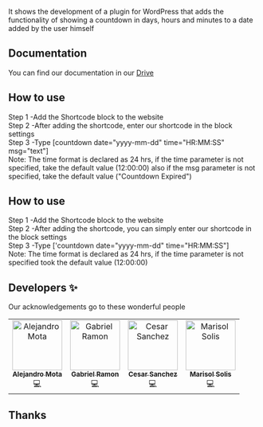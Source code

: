 
It shows the development of a plugin for WordPress that adds the functionality of showing a countdown in days, hours and minutes to a date added by the user himself
 
## Documentation
You can find our documentation in our [Drive](https://drive.google.com/drive/u/2/folders/1cUdb39DSAFEZmSnMARXeDhJWAdFjkjZV)

## How to use
Step 1 -Add the Shortcode block to the website</br>
Step 2 -After adding the shortcode, enter our shortcode in the block settings</br>
Step 3 -Type [countdown date="yyyy-mm-dd" time="HR:MM:SS" msg="text"]</br>
Note: The time format is declared as 24 hrs, if the time parameter is not specified, take the default value (12:00:00) also if the msg parameter is not specified, take the default value ("Countdown Expired")


## How to use
Step 1 -Add the Shortcode block to the website</br>
Step 2 -After adding the shortcode, you can simply enter our shortcode in the block settings</br>
Step 3 -Type ['countdown date="yyyy-mm-dd" time="HR:MM:SS"]</br>
Note: The time format is declared as 24 hrs, if the time parameter is not specified took the default value (12:00:00)


## Developers ✨

Our acknowledgements go to these wonderful people

<!-- ALL-CONTRIBUTORS-LIST:START - Do not remove or modify this section -->
<!-- prettier-ignore-start -->
<!-- markdownlint-disable -->
<table>
  <tr>
    <td align="center"><a href="https://github.com/alejandromotadev"><img src="https://avatars.githubusercontent.com/u/107156668?v=4" width="100px;" alt="Alejandro Mota"/><br /><sub><b>Alejandro Mota</b></sub></a><br /><a>💻</a></td>
    <td align="center"><a href="https://github.com/Gabriel-Ramon"><img src="https://avatars.githubusercontent.com/u/103237220?v=4" width="100px;" alt="Gabriel Ramon"/><br /><sub><b>Gabriel Ramon</b></sub></a><br /><a>💻</a></td>
    <td align="center"><a href="https://github.com/CesarSanchezdev"><img src="https://avatars.githubusercontent.com/u/110840112?v=4" width="100px;" alt="Cesar Sanchez"/><br /><sub><b>Cesar Sanchez</b></sub></a><br /><a>💻</a></td>
    <td align="center"><a href="https://github.com/marisolis"><img src="https://avatars.githubusercontent.com/u/110839185?v=4" width="100px;" alt="Marisol Solis"/><br /><sub><b>Marisol Solis</b></sub></a><br /><a>💻</a></td>
  </tr>
</table>

<!-- markdownlint-enable -->
<!-- prettier-ignore-end -->
<!-- ALL-CONTRIBUTORS-LIST:END -->

## Thanks